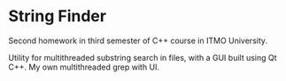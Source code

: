 # String Finder
Second homework in third semester of C++ course in ITMO University.

Utility for multithreaded substring search in files, with a GUI built using Qt C++. My own multithreaded grep with UI.
